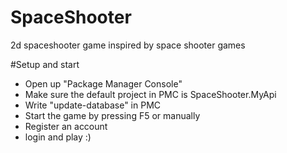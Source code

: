 # SpaceShooter
2d spaceshooter game inspired by space shooter games

#Setup and start
 - Open up "Package Manager Console"
 - Make sure the default project in PMC is SpaceShooter.MyApi
 - Write "update-database" in PMC
 - Start the game by pressing F5 or manually
 - Register an account
 - login and play :)
